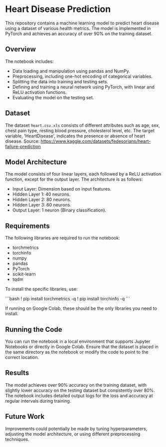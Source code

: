# Heart Disease Prediction

This repository contains a machine learning model to predict heart disease using a dataset of various health metrics. The model is implemented in PyTorch and achieves an accuracy of over 90% on the training dataset.

## Overview

The notebook includes:
- Data loading and manipulation using pandas and NumPy.
- Preprocessing, including one-hot encoding of categorical variables.
- Splitting the data into training and testing sets.
- Defining and training a neural network using PyTorch, with linear and ReLU activation functions.
- Evaluating the model on the testing set.

## Dataset

The dataset `heart.csv.xls` consists of different attributes such as age, sex, chest pain type, resting blood pressure, cholesterol level, etc. The target variable, 'HeartDisease', indicates the presence or absence of heart disease.
Source: https://www.kaggle.com/datasets/fedesoriano/heart-failure-prediction

## Model Architecture

The model consists of four linear layers, each followed by a ReLU activation function, except for the output layer. The architecture is as follows:

- Input Layer: Dimension based on input features.
- Hidden Layer 1: 40 neurons.
- Hidden Layer 2: 80 neurons.
- Hidden Layer 3: 60 neurons.
- Output Layer: 1 neuron (Binary classification).

## Requirements

The following libraries are required to run the notebook:

- torchmetrics
- torchinfo
- numpy
- pandas
- PyTorch
- scikit-learn
- tqdm

To install the specific libraries, use:

\`\`\`bash
! pip install torchmetrics -q
! pip install torchinfo -q
\`\`\`

If running on Google Colab, these should be the only libraries you need to install.

## Running the Code

You can run the notebook in a local environment that supports Jupyter Notebooks or directly in Google Colab. Ensure that the dataset is placed in the same directory as the notebook or modify the code to point to the correct location.

## Results

The model achieves over 90% accuracy on the training dataset, with slightly lower accuracy on the testing dataset but consistently over 80%. The notebook includes detailed output logs for the loss and accuracy at regular intervals during training.

## Future Work

Improvements could potentially be made by tuning hyperparameters, adjusting the model architecture, or using different preprocessing techniques.
